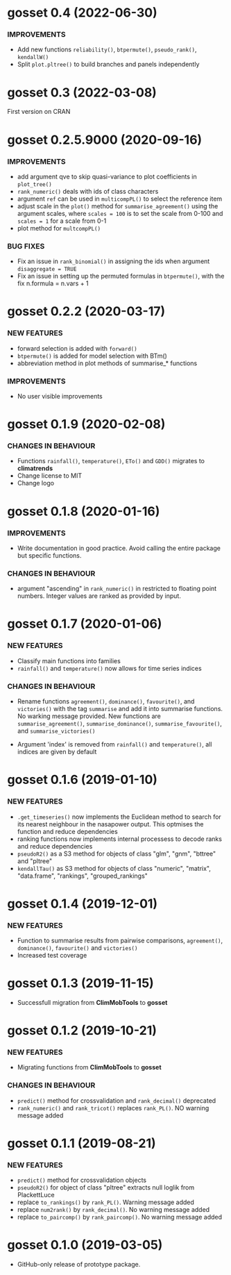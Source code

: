 gosset 0.4 (2022-06-30)
=========================

### IMPROVEMENTS

* Add new functions `reliability()`, `btpermute()`, `pseudo_rank()`, `kendallW()`
* Split `plot.pltree()` to build branches and panels independently


gosset 0.3 (2022-03-08)
=========================

First version on CRAN 


gosset 0.2.5.9000 (2020-09-16)
=========================

### IMPROVEMENTS

* add argument qve to skip quasi-variance to plot coefficients in `plot_tree()`
* `rank_numeric()` deals with ids of class characters
* argument `ref` can be used in `multicompPL()` to select the reference item
* adjust scale in the `plot()` method for `summarise_agreement()` using the argument scales, where `scales = 100` is to set the scale from 0-100 and `scales = 1` for a scale from 0-1
* plot method for `multcompPL()`

###  BUG FIXES
* Fix an issue in `rank_binomial()` in assigning the ids when argument `disaggregate = TRUE`
* Fix an issue in setting up the permuted formulas in `btpermute()`, with the fix n.formula = n.vars + 1 


gosset 0.2.2 (2020-03-17)
=========================
### NEW FEATURES
* forward selection is added with `forward()`
* `btpermute()` is added for model selection with BTm() 
* abbreviation method in plot methods of summarise_* functions

### IMPROVEMENTS
* No user visible improvements

gosset 0.1.9 (2020-02-08)
=========================

### CHANGES IN BEHAVIOUR

* Functions `rainfall()`, `temperature()`, `ETo()` and `GDD()` migrates to **climatrends**
* Change license to MIT
* Change logo

gosset 0.1.8 (2020-01-16)
=========================

### IMPROVEMENTS

* Write documentation in good practice. Avoid calling the entire package but specific functions.

### CHANGES IN BEHAVIOUR

* argument "ascending" in `rank_numeric()` in restricted to floating point numbers. Integer values are ranked as provided by input.



gosset 0.1.7 (2020-01-06)
=========================

### NEW FEATURES

* Classify main functions into families
* `rainfall()` and `temperature()` now allows for time series indices 

### CHANGES IN BEHAVIOUR

* Rename functions `agreement()`, `dominance()`, `favourite()`, and `victories()` with the tag `summarise` and add it into summarise functions. No warking message provided. New functions are `summarise_agreement()`, `summarise_dominance()`, `summarise_favourite()`, and `summarise_victories()`

* Argument 'index' is removed from `rainfall()` and `temperature()`, 
all indices are given by default



gosset 0.1.6 (2019-01-10)
=========================

### NEW FEATURES

* `.get_timeseries()` now implements the Euclidean method to search for its nearest neighbour in the nasapower output. This optmises the function and reduce dependencies
* ranking functions now implements internal processess to decode ranks and reduce dependencies
* `pseudoR2()` as a S3 method for objects of class "glm", "gnm", "bttree" and "pltree"
* `kendallTau()` as S3 method for objects of class "numeric", "matrix", "data.frame", "rankings", "grouped_rankings"


gosset 0.1.4 (2019-12-01)
=========================

### NEW FEATURES

* Function to summarise results from pairwise comparisons, `agreement()`, `dominance()`, `favourite()` and `victories()`
* Increased test coverage

gosset 0.1.3 (2019-11-15)
=========================

* Successfull migration from **ClimMobTools** to **gosset**

gosset 0.1.2 (2019-10-21)
=========================

### NEW FEATURES

* Migrating functions from **ClimMobTools** to **gosset**

### CHANGES IN BEHAVIOUR

* `predict()` method for crossvalidation and `rank_decimal()` deprecated
* `rank_numeric()` and `rank_tricot()` replaces `rank_PL()`. NO warning message added

gosset 0.1.1 (2019-08-21)
=========================

### NEW FEATURES

* `predict()` method for crossvalidation objects
* `pseudoR2()` for object of class "pltree" extracts null loglik from PlackettLuce
* replace `to_rankings()` by `rank_PL()`. Warning message added
* replace `num2rank()` by `rank_decimal()`. No warning message added
* replace `to_paircomp()` by `rank_paircomp()`. No warning message added


gosset 0.1.0 (2019-03-05)
=========================

* GitHub-only release of prototype package.


